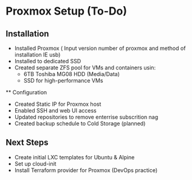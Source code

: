 # Proxmox Setup (To-Do)

## Installation
- Installed Proxmox ( Input version number of proxmox and method of installation IE usb)
- Installed to dedicated SSD
- Created separate ZFS pool for VMs and containers usin:
  - 6TB Toshiba MG08 HDD (Media/Data)
  - SSD for high-performance VMs

** Configuration
- Created Static IP for Proxmox host
- Enabled SSH and web UI access
- Updated repositories to remove enterrise subscrition nag
- Created backup schedule to Cold Storage (planned)

## Next Steps
- Create initial LXC templates for Ubuntu & Alpine
- Set up cloud-init
- Install Terraform provider for Proxmox (DevOps practice)
